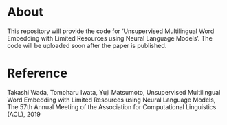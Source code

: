 # About
This repository will provide the code for ‘Unsupervised Multilingual Word Embedding with Limited Resources using Neural Language Models’. The code will be uploaded soon after the paper is published.

# Reference
Takashi Wada, Tomoharu Iwata, Yuji Matsumoto, Unsupervised Multilingual Word Embedding with Limited Resources using Neural Language Models, The 57th Annual Meeting of the Association for Computational Linguistics (ACL), 2019




